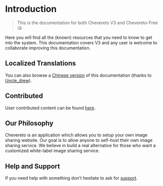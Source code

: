 # Introduction

> This is the documentation for both Chevereto V3 and Chevereto-Free 😘

Here you will find all the (known) resources that you need to know to get into the system. This documentation covers V3 and any user is welcome to collaborate improving this documentation.

## Localized Translations

You can also browse a [Chinese version](https://ch.cndrew.cn/) of this documentation (thanks to [Uncle_drew](https://cndrew.cn/)).

## Contributed

User contributed content can be found [here](./contributed.md).

## Our Philosophy

Chevereto is an application which allows you to setup your own image sharing website. Our goal is to allow anyone to self-host their own image sharing service. We believe in build a real alternative for those who want a customized white-label image sharing service.

## Help and Support

If you need help with something don't hesitate to ask for [support](https://chevereto.com/support).
